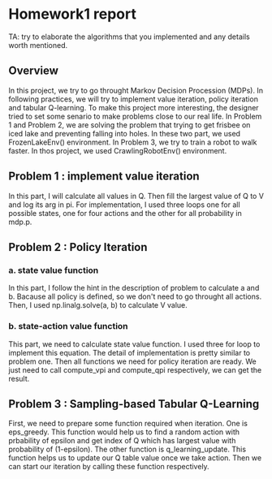 # Homework1 report

TA: try to elaborate the algorithms that you implemented and any details worth mentioned.

## Overview
In this project, we try to go throught Markov Decision Procession (MDPs). In following practices, we will try to implement value iteration, policy iteration and tabular Q-learning.
To make this project more interesting, the designer tried to set some senario to make problems close to our real life.
In Problem 1 and Problem 2, we are solving the problem that trying to get frisbee on iced lake and preventing falling into holes. In these two part, we used FrozenLakeEnv() environment.
In Problem 3, we try to train a robot to walk faster. In thos project, we used CrawlingRobotEnv() environment.
## Problem 1 : implement value iteration
In this part, I will calculate all values in Q. Then fill the largest value of Q to V and log its arg in pi. For implementation, I used three loops one for all possible states, one for four actions and the other for all probability in mdp.p.

## Problem 2 : Policy Iteration
### a. state value function
In this part, I follow the hint in the description of problem to calculate a and b. Bacause all policy is defined, so we don't need to go throught all actions. Then, I used np.linalg.solve(a, b) to calculate V value. 

### b. state-action value function
This part, we need to calculate state value function. I used three for loop to implement this equation. The detail of implementation is pretty similar to problem one. Then all functions we need for policy iteration are ready. We just need to call compute_vpi and compute_qpi respectively, we can get the result.


## Problem 3 : Sampling-based Tabular Q-Learning
First, we need to prepare some function required when iteration. One is eps_greedy. This function would help us to find a random action with prbability of epsilon and get index of Q which has largest value with probability of (1-epsilon). The other function is q_learning_update. This function helps us to update our Q table value once we take action. Then we can start our iteration by calling these function respectively. 
